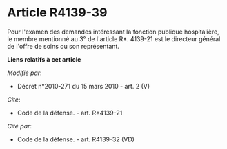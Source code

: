 # Article R4139-39

Pour l'examen des demandes intéressant la fonction publique hospitalière, le membre mentionné au 3° de l'article R*. 4139-21
est le           directeur général de l'offre de soins  ou son représentant.

**Liens relatifs à cet article**

_Modifié par_:

  - Décret n°2010-271 du 15 mars 2010 - art. 2 (V)

_Cite_:

  - Code de la défense. - art. R*4139-21

_Cité par_:

  - Code de la défense. - art. R4139-32 (VD)

